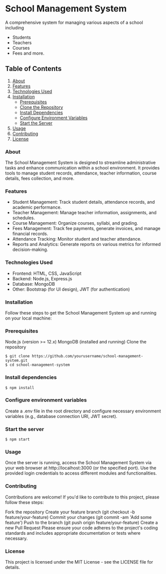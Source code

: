 # School Management System
A comprehensive system for managing various aspects of a school including 
- Students
- Teachers
- Courses
- Fees and more.

## Table of Contents
1. [About](#about)
2. [Features](#features)
3. [Technologies Used](#technologies-used)
4. [Installation](#installation)
   - [Prerequisites](#prerequisites)
   - [Clone the Repository](#clone-the-repository)
   - [Install Dependencies](#install-dependencies)
   - [Configure Environment Variables](#configure-environment-variables)
   - [Start the Server](#start-the-server)
5. [Usage](#usage)
6. [Contributing](#contributing)
7. [License](#license)

### About
The School Management System is designed to streamline administrative tasks and enhance communication within a school environment. It provides tools to manage student records, attendance, teacher information, course details, fees collection, and more.

### Features
- Student Management: Track student details, attendance records, and academic performance.
- Teacher Management: Manage teacher information, assignments, and schedules.
- Course Management: Organize courses, syllabi, and grading.
- Fees Management: Track fee payments, generate invoices, and manage financial records.
- Attendance Tracking: Monitor student and teacher attendance.
- Reports and Analytics: Generate reports on various metrics for informed decision-making.
### Technologies Used
- Frontend: HTML, CSS, JavaScript
- Backend: Node.js, Express.js
- Database: MongoDB
- Other: Bootstrap (for UI design), JWT (for authentication)
### Installation
Follow these steps to get the School Management System up and running on your local machine:

### Prerequisites
Node.js (version >= 12.x)
MongoDB (installed and running)
Clone the repository
```shell
$ git clone https://github.com/yourusername/school-management-system.git
$ cd school-management-system
```
### Install dependencies
```shell
$ npm install
```
### Configure environment variables
Create a .env file in the root directory and configure necessary environment variables (e.g., database connection URI, JWT secret).

### Start the server
```shell
$ npm start
```
### Usage
Once the server is running, access the School Management System via your web browser at http://localhost:3000 (or the specified port). Use the provided login credentials to access different modules and functionalities.

### Contributing
Contributions are welcome! If you'd like to contribute to this project, please follow these steps:

Fork the repository
Create your feature branch (git checkout -b feature/your-feature)
Commit your changes (git commit -am 'Add some feature')
Push to the branch (git push origin feature/your-feature)
Create a new Pull Request
Please ensure your code adheres to the project's coding standards and includes appropriate documentation or tests where necessary.

### License
This project is licensed under the MIT License - see the LICENSE file for details.